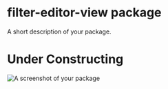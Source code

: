 # filter-editor-view package

A short description of your package.

# Under Constructing

![A screenshot of your package](http://i.imgur.com/wXYmY8V.png)
